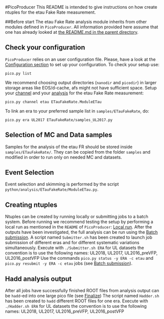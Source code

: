 #PicoProducer
This README is intended to give instructions on how create ntuples for the etau Fake Rate measurement.

##Before start
The etau Fake Rate analysis module inherits from other modules defined in `PicoProducer`.
All information provided here assume that one has already looked at [the README.md in the parent directory](https://github.com/cms-tau-pog/TauFW/#taufw).

## Check your configuration
`PicoProducer` relies on an user configuration file. 
Please, have a look at the [Configuration section](https://github.com/cms-tau-pog/TauFW/tree/master/PicoProducer#Configuration) to set up your configuration.
To check your setup use:
```
pico.py list
```
We recommend choosing output directories (`nanodir` and `picodir`) in larger storage areas like EOS/d-cache, afs might not have sufficient space.
Setup your [channel](https://github.com/cms-tau-pog/TauFW/tree/master/PicoProducer#Skimming) and your [analysis](https://github.com/cms-tau-pog/TauFW/tree/master/PicoProducer#analysis) for the etau Fake Rate measurement:
```
pico.py channel etau ETauFakeRate.ModuleETau
```
To link an era to your preferred sample list in `samples/ETauFakeRate`, do:
```
pico.py era UL2017 ETauFakeRate/samples_UL2017.py
```

## Selection of MC and Data samples
Samples for the analysis of the etau FR should be stored inside `samples/ETauFakeRate/`. They can be copied from the folder `samples` and modified in order to run only on needed MC and datasets.

## Event Selection
Event selection and skimming is performed by the script `python/analysis/ETauFakeRate/ModuleETau.py`.

## Creating ntuples 
Ntuples can be created by running locally or submitting jobs to a batch system.
Before running we recommend testing the setup by performing a local run as mentioned in the `README` of `PicoProducer`: [Local run](https://github.com/cms-tau-pog/TauFW/tree/master/PicoProducer#Local-run).
After the outputs have been investigated, the full analysis can be run using the [Batch submission](https://github.com/cms-tau-pog/TauFW/tree/master/PicoProducer#Batch-submission).
A script named `Submitter.sh` has been created to launch job submission of different eras and for different systematic variations simultaneously.
Execute with `./Submitter.sh ERA` for UL datasets the convention is to use the following names: UL2018, UL2017, UL2016_preVFP, UL2016_postVFP
Use the commands `pico.py status -y ERA -c etau` and `pico.py resubmit -y ERA -c etau` jobs (see [Batch submission](https://github.com/cms-tau-pog/TauFW/tree/master/PicoProducer#Batch-submission)).

## Hadd analysis output 
After all jobs have successfully finished ROOT files from analysis output can be `hadd`-ed into one large pico file (see [Finalize](https://github.com/cms-tau-pog/TauFW/tree/master/PicoProducer#Finalize))
The script named `Hadder.sh` has been created to `hadd` different ROOT files for one era.
Execute with `./Hadder.sh ERA` for UL datasets the convention is to use the following names: UL2018, UL2017, UL2016_preVFP, UL2016_postVFP
